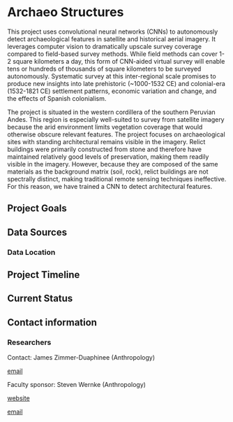 # Archaeo Structures

This project uses convolutional neural networks (CNNs) to autonomously detect archaeological features in satellite and historical aerial imagery. It leverages computer vision to dramatically upscale survey coverage compared to field-based survey methods. While field methods can cover 1-2 square kilometers a day, this form of CNN-aided virtual survey will enable tens or hundreds of thousands of square kilometers to be surveyed autonomously.  Systematic survey at this inter-regional scale promises to produce new insights into late prehistoric (~1000-1532 CE) and colonial-era (1532-1821 CE) settlement patterns, economic variation and change, and the effects of Spanish colonialism.


The project is situated in the western cordillera of the southern Peruvian Andes. This region is especially well-suited to survey from satellite imagery because the arid environment limits vegetation coverage that would otherwise obscure relevant features. The project focuses on archaeological sites with standing architectural remains visible in the imagery.  Relict buildings were primarily constructed from stone and therefore have maintained relatively good levels of preservation, making them readily visible in the imagery. However, because they are composed of the same materials as the background matrix (soil, rock), relict buildings are not spectrally distinct, making traditional remote sensing techniques ineffective. For this reason, we have trained a CNN to detect architectural features.

## Project Goals

## Data Sources

### Data Location

## Project Timeline

## Current Status

## Contact information

### Researchers

Contact: James Zimmer-Duaphinee (Anthropology)

[email](james.r.zimmer-dauphinee@vanderbilt.edu)  

Faculty sponsor: Steven Wernke (Anthropology)

[website](https://stevenwernke.com/)

[email](s.wernke@vanderbilt.edu)
